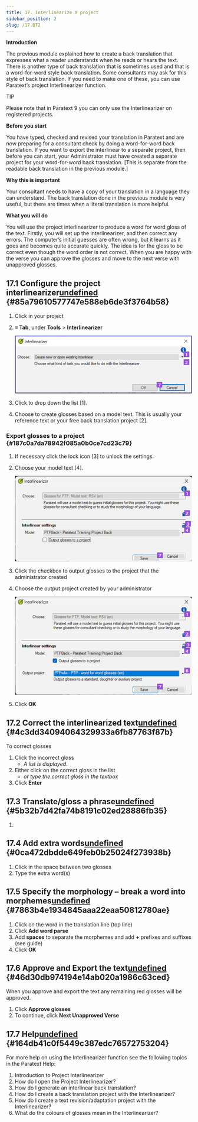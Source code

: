 ```yaml
---
title: 17. Interlinearize a project
sidebar_position: 2
slug: /17.BT2
---
```




**Introduction**


The previous module explained how to create a back translation that expresses what a reader understands when he reads or hears the text. There is another type of back translation that is sometimes used and that is a word-for-word style back translation. Some consultants may ask for this style of back translation. If you need to make one of these, you can use Paratext’s project Interlinearizer function.


TIP


Please note that in Paratext 9 you can only use the Interlinearizer on registered projects.


**Before you start**


You have typed, checked and revised your translation in Paratext and are now preparing for a consultant check by doing a word-for-word back translation. If you want to export the interlinear to a separate project, then before you can start, your Administrator must have created a separate project for your word-for-word back translation. [This is separate from the readable back translation in the previous module.]


**Why this is important**


Your consultant needs to have a copy of your translation in a language they can understand. The back translation done in the previous module is very useful, but there are times when a literal translation is more helpful.


**What you will do**


You will use the project interlinearizer to produce a word for word gloss of the text. Firstly, you will set up the interlinearizer, and then correct any errors. The computer’s initial guesses are often wrong, but it learns as it goes and becomes quite accurate quickly. The idea is for the gloss to be correct even though the word order is not correct. When you are happy with the verse you can approve the glosses and move to the next verse with unapproved glosses.


## 17.1 Configure the project interlinearizer[undefined](https://manual.paratext.org/next/Training-Manual/Stage-3/BT2#171-configure-the-project-interlinearizer) {#85a79610577747e588eb6de3f3764b58}

1. Click in your project
1. **≡ Tab**, under **Tools** &gt; **Interlinearizer**

	![](/notion_imgs/1504319014.png)

1. Click to drop down the list [1].
1. Choose to create glosses based on a model text. This is usually your reference text or your free back translation project [2].

### Export glosses to a project  {#187c0a7da78942f085a0b0ce7cd23c79}

1. If necessary click the lock icon [3] to unlock the settings.
1. Choose your model text [4].

	![](/notion_imgs/1443407551.png)

1. Click the checkbox to output glosses to the project that the administrator created
1. Choose the output project created by your administrator

	![](/notion_imgs/310119566.png)

1. Click **OK**

## 17.2 Correct the interlinearized text[undefined](https://manual.paratext.org/next/Training-Manual/Stage-3/BT2#172-correct-the-interlinearized-text) {#4c3dd34094064329933a6fb87763f87b}


To correct glosses

1. Click the incorrect gloss
	- _A list is displayed_.
1. Either click on the correct gloss in the list
	- _or type the correct gloss in the textbox_
1. Click **Enter**

## 17.3 Translate/gloss a phrase[undefined](https://manual.paratext.org/next/Training-Manual/Stage-3/BT2#173-translategloss-a-phrase) {#5b32b7d42fa74b8191c02ed28886fb35}

1. 

## 17.4 Add extra words[undefined](https://manual.paratext.org/next/Training-Manual/Stage-3/BT2#174-add-extra-words) {#0ca472dbdde649feb0b25024f273938b}

1. Click in the space between two glosses
1. Type the extra word(s)

## 17.5 Specify the morphology – break a word into morphemes[undefined](https://manual.paratext.org/next/Training-Manual/Stage-3/BT2#175-specify-the-morphology--break-a-word-into-morphemes) {#7863b4e1934845aaa22eaa50812780ae}

1. Click on the word in the translation line (top line)
1. Click **Add word parse**
1. Add **spaces** to separate the morphemes and add **+** prefixes and suffixes (see guide)
1. Click **OK**

## 17.6 Approve and Export the text[undefined](https://manual.paratext.org/next/Training-Manual/Stage-3/BT2#176-approve-and-export-the-text) {#46d30db974194e14ab020a1986c63ced}


When you approve and export the text any remaining red glosses will be approved.

1. Click **Approve glosses**
1. To continue, click **Next Unapproved Verse**

## 17.7 Help[undefined](https://manual.paratext.org/next/Training-Manual/Stage-3/BT2#177-help) {#164db41c0f5449c387edc76572753204}


For more help on using the Interlinearizer function see the following topics in the Paratext Help:

1. Introduction to Project Interlinearizer
1. How do I open the Project Interlinearizer?
1. How do I generate an interlinear back translation?
1. How do I create a back translation project with the Interlinearizer?
1. How do I create a text revision/adaptation project with the Interlinearizer?
1. What do the colours of glosses mean in the Interlinearizer?

